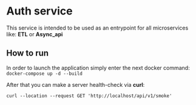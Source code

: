 # Auth service

This service is intended to be used as an entrypoint for all microservices like: **ETL** or **Async_api**

## How to run

In order to launch the application simply enter the next docker command:
`docker-compose up -d --build`

After that you can make a server health-check via **curl**:
```
curl --location --request GET 'http://localhost/api/v1/smoke'
```